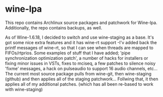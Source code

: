 # wine-lpa

This repo contains Archlinux source packages and patchwork for Wine-lpa. Additionally, the repo contains backups, as well.

As of Wine-1.6.18, I decided to switch and use wine-staging as a base. It's got some nice extra features and it has wine-rt support -I'v added back the printf messages of wine-rt, so that I can see when threads are mapped to FIFOs/rtprios. Some examples of stuff that I have added; 'pipe synchronization optimization patch', a number of hacks for installers or fixing minor issues in VSTs, fixes to mciseq, a few patches to silence noisy 'fixme' messages, a hack on pulseaudio to support 16 audio channels, etc... 
The current most source package pulls from wine-git, then wine-staging (github) and then applies all of the staging patchwork... Follwing that, it then applies all of my additional patches. (which has all been re-based to work with wine-staging)
